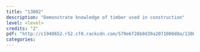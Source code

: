 ```yaml
---
title: "13002"
description: "Demonstrate knowledge of timber used in construction"
level: <level>
credits: "2"
pdf: "http://c1940652.r52.cf0.rackcdn.com/579e6f28b8d39a2071000d8a/13002.pdf"
categories:
---
```

